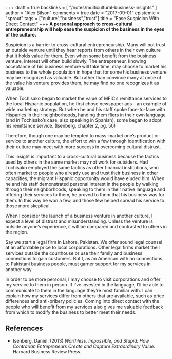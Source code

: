 +++
draft = true
backlinks = [
  "/notes/multicultural-business-insights"
]
author = "Alex Bilson"
comments = true
date = "2017-09-01"
epistemic = "sprout"
tags = ["culture","business","trust"]
title = "Ease Suspicion With Direct Contact"
+++
**A personal approach to cross-cultural entrepreneurship will help ease the suspicion of the business in the eyes of the culture.**

Suspicion is a barrier to cross-cultural entrepreneurship.  Many will not trust an outside venture until they hear reports from others in their own culture that it holds value for them.  Even when some benefit from the business venture, interest will often build slowly.  The entrepreneur, knowing acceptance of his business venture will take time, may choose to market his business to the whole population in hope that for some his business venture may be recognized as valuable.  But rather than convince many at once of the value his venture provides them, he may find no one recognizes it as valuable.

When Tochisako began to market the value of MFIC’s remittance services to the local Hispanic population, he first chose newspaper ads - an example of wide marketing strategy.  But when he and his staff spoke face-to-face with Hispanics in their neighborhoods, handing them fliers in their own language (and in Tochisako’s case, also speaking in Spanish), some began to adopt his remittance service. (Isenberg, chapter 2, pg. 50)

Therefore, though one may be tempted to mass-market one’s product or service to another culture, the effort to win a few through identification with their culture may meet with more success in overcoming cultural distrust.

This insight is important to a cross-cultural business because the tactics used by others in the same market may not work for outsiders.  Had Tochisako employed the same tactics as other financial institutions, who often market to people who already use and trust their business in other capacities, the migrant Hispanic opportunity would have eluded him.  When he and his staff demonstrated personal interest in the people by walking through their neighborhoods, speaking to them in their native language and offering their services to them, he proved to them that his business was for them.  In this way he won a few, and those few helped spread his service to those more skeptical.

When I consider the launch of a business venture in another culture, I expect a level of distrust and misunderstanding.  Unless the venture is outside anyone’s experience, it will be compared and contrasted to others in the region.

Say we start a legal firm in Lahore, Pakistan.  We offer sound legal counsel at an affordable price to local corporations.  Other legal firms market their services outside the courthouse or use their family and business connections to gain customers.  But I, as an American with no connections to Pakistani business people, must garner support for my services in another way.

In order to be more personal, I may choose to visit corporations and offer my service to them in person.  If I’ve invested in the language, I’ll be able to communicate to them in the language they’re most familiar with.  I can explain how my services differ from others that are available, such as price differences and anti-bribery policies.  Coming into direct contact with the people who will benefit from my services also gives me valuable feedback from which to modify the business to better meet their needs.

## References

- Isenberg, Daniel. (2013) _Worthless, Impossible, and Stupid: How Contrarian Entrepreneurs Create and Capture Extraordinary Value_. Harvard Business Review Press.

